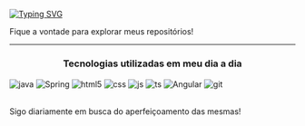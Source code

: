 <a href="https://git.io/typing-svg"><img src="https://readme-typing-svg.demolab.com?font=Fira+Code&weight=500&size=26&duration=4000&pause=500&width=500&lines=Ol%C3%A1%2C+bem+vindo+ao+meu+GitHub;Sinta-se+em+casa!" alt="Typing SVG" /></a>

<p >Fique a vontade para explorar meus repositórios!</p>

<hr>

<h3 align = center>Tecnologias utilizadas em meu dia a dia</h3>

<div style="display: inline_block">
  <img align="center" alt="java" src="https://img.shields.io/badge/Java-ED8B00?style=for-the-badge&logo=openjdk&logoColor=white" />
  <img align="center" alt="Spring" src="https://img.shields.io/badge/Spring-6DB33F?style=for-the-badge&logo=spring&logoColor=white" />
  <img align="center" alt="html5" src="https://img.shields.io/badge/HTML5-E34F26?style=for-the-badge&logo=html5&logoColor=white" />
  <img align="center" alt="css" src="https://img.shields.io/badge/CSS3-1572B6?style=for-the-badge&logo=css3&logoColor=white" />
  <img align="center" alt="js" src="https://img.shields.io/badge/JavaScript-F7DF1E?style=for-the-badge&logo=javascript&logoColor=black" />
  <img align="center" alt="ts" src="https://img.shields.io/badge/TypeScript-007ACC?style=for-the-badge&logo=typescript&logoColor=white" />
  <img align="center" alt="Angular" src="https://img.shields.io/badge/Angular-DD0031?style=for-the-badge&logo=angular&logoColor=white"/> 
  <img align="center" alt="git" src="https://img.shields.io/badge/GIT-E44C30?style=for-the-badge&logo=git&logoColor=white" />  
  </div>
  <br>
  <p>Sigo diariamente em busca do aperfeiçoamento das mesmas!</p>
